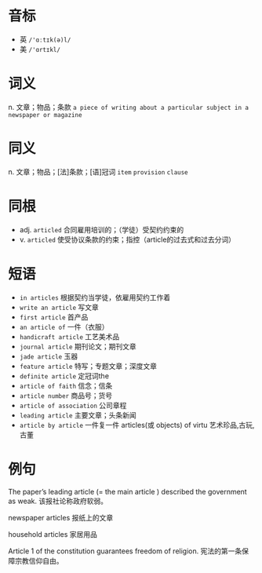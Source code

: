 # 音标

- 英 `/'ɑːtɪk(ə)l/`
- 美 `/'ɑrtɪkl/`

# 词义

n. 文章；物品；条款
`a piece of writing about a particular subject in a newspaper or magazine`

# 同义

n. 文章；物品；[法]条款；[语]冠词
`item` `provision` `clause`

# 同根

- adj. `articled` 合同雇用培训的；（学徒）受契约约束的
- v. `articled` 使受协议条款的约束；指控（article的过去式和过去分词）

# 短语

- `in articles` 根据契约当学徒，依雇用契约工作着
- `write an article` 写文章
- `first article` 首产品
- `an article of` 一件（衣服）
- `handicraft article` 工艺美术品
- `journal article` 期刊论文；期刊文章
- `jade article` 玉器
- `feature article` 特写；专题文章；深度文章
- `definite article` 定冠词the
- `article of faith` 信念；信条
- `article number` 商品号；货号
- `article of association` 公司章程
- `leading article` 主要文章；头条新闻
- `article by article` 一件复一件 articles(或 objects) of virtu 艺术珍品,古玩,古董

# 例句

The paper’s leading article (=  the main article  ) described the government as weak.
该报社论称政府软弱。

newspaper articles
报纸上的文章

household articles
家居用品

Article 1 of the constitution guarantees freedom of religion.
宪法的第一条保障宗教信仰自由。


